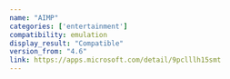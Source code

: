 ```yaml
---
name: "AIMP"
categories: ['entertainment']
compatibility: emulation
display_result: "Compatible"
version_from: "4.6"
link: https://apps.microsoft.com/detail/9pclllh15smt
---
```


